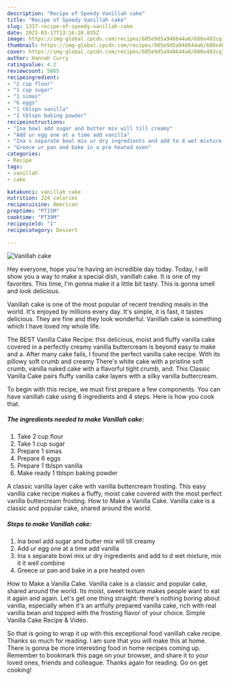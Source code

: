 ```yaml
---
description: "Recipe of Speedy Vanillah cake"
title: "Recipe of Speedy Vanillah cake"
slug: 1337-recipe-of-speedy-vanillah-cake
date: 2021-03-17T13:16:26.035Z
image: https://img-global.cpcdn.com/recipes/b05e9d5a948644a6/680x482cq70/vanillah-cake-recipe-main-photo.jpg
thumbnail: https://img-global.cpcdn.com/recipes/b05e9d5a948644a6/680x482cq70/vanillah-cake-recipe-main-photo.jpg
cover: https://img-global.cpcdn.com/recipes/b05e9d5a948644a6/680x482cq70/vanillah-cake-recipe-main-photo.jpg
author: Hannah Curry
ratingvalue: 4.2
reviewcount: 5865
recipeingredient:
- "2 cup flour"
- "1 cup sugar"
- "1 simas"
- "6 eggs"
- "1 tblspn vanilla"
- "1 tblspn baking powder"
recipeinstructions:
- "Ina bowl add sugar and butter mix will till creamy"
- "Add ur egg one at a time add vanilla"
- "Ina s separate bowl mix ur dry ingredients and add to d wet mixture, mix it it well combine"
- "Greece ur pan and bake in a pre heated oven"
categories:
- Recipe
tags:
- vanillah
- cake

katakunci: vanillah cake 
nutrition: 224 calories
recipecuisine: American
preptime: "PT15M"
cooktime: "PT39M"
recipeyield: "1"
recipecategory: Dessert

---
```



![Vanillah cake](https://img-global.cpcdn.com/recipes/b05e9d5a948644a6/680x482cq70/vanillah-cake-recipe-main-photo.jpg)

Hey everyone, hope you're having an incredible day today. Today, I will show you a way to make a special dish, vanillah cake. It is one of my favorites. This time, I'm gonna make it a little bit tasty. This is gonna smell and look delicious.

Vanillah cake is one of the most popular of recent trending meals in the world. It's enjoyed by millions every day. It's simple, it is fast, it tastes delicious. They are fine and they look wonderful. Vanillah cake is something which I have loved my whole life.

The BEST Vanilla Cake Recipe: this delicious, moist and fluffy vanilla cake covered in a perfectly creamy vanilla buttercream is beyond easy to make and a. After many cake fails, I found the perfect vanilla cake recipe. With its pillowy soft crumb and creamy There&#39;s white cake with a pristine soft crumb, vanilla naked cake with a flavorful tight crumb, and. This Classic Vanilla Cake pairs fluffy vanilla cake layers with a silky vanilla buttercream.


To begin with this recipe, we must first prepare a few components. You can have vanillah cake using 6 ingredients and 4 steps. Here is how you cook that.

<!--inarticleads1-->

##### The ingredients needed to make Vanillah cake:

1. Take 2 cup flour
1. Take 1 cup sugar
1. Prepare 1 simas
1. Prepare 6 eggs
1. Prepare 1 tblspn vanilla
1. Make ready 1 tblspn baking powder


A classic vanilla layer cake with vanilla buttercream frosting. This easy vanilla cake recipe makes a fluffy, moist cake covered with the most perfect vanilla buttercream frosting. How to Make a Vanilla Cake. Vanilla cake is a classic and popular cake, shared around the world. 

<!--inarticleads2-->

##### Steps to make Vanillah cake:

1. Ina bowl add sugar and butter mix will till creamy
1. Add ur egg one at a time add vanilla
1. Ina s separate bowl mix ur dry ingredients and add to d wet mixture, mix it it well combine
1. Greece ur pan and bake in a pre heated oven


How to Make a Vanilla Cake. Vanilla cake is a classic and popular cake, shared around the world. Its moist, sweet texture makes people want to eat it again and again. Let&#39;s get one thing straight: there&#39;s nothing boring about vanilla, especially when it&#39;s an artfully prepared vanilla cake, rich with real vanilla bean and topped with the frosting flavor of your choice. Simple Vanilla Cake Recipe &amp; Video. 

So that is going to wrap it up with this exceptional food vanillah cake recipe. Thanks so much for reading. I am sure that you will make this at home. There is gonna be more interesting food in home recipes coming up. Remember to bookmark this page on your browser, and share it to your loved ones, friends and colleague. Thanks again for reading. Go on get cooking!
